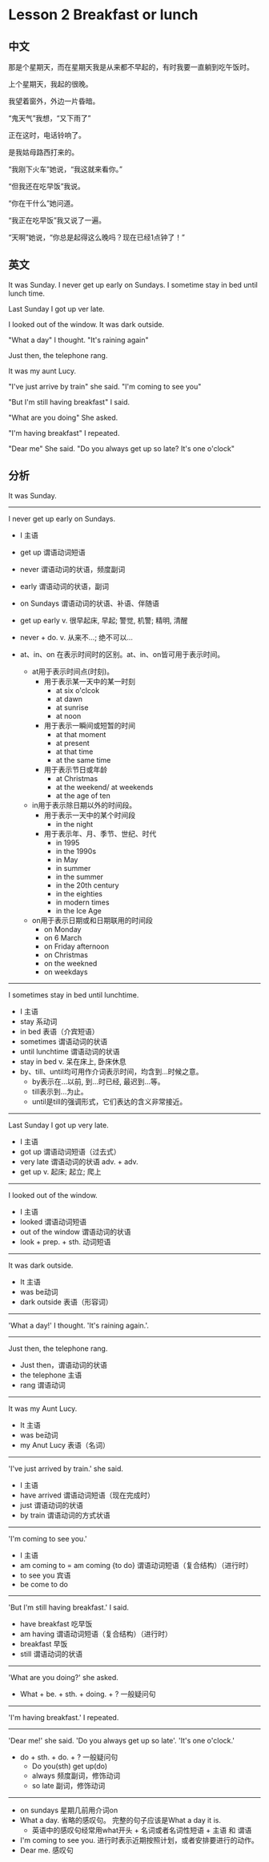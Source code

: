 # Lesson 2 Breakfast or lunch

## 中文


那是个星期天，而在星期天我是从来都不早起的，有时我要一直躺到吃午饭时。

上个星期天，我起的很晚。 

我望着窗外，外边一片昏暗。

“鬼天气”我想，“又下雨了”

正在这时，电话铃响了。

是我姑母路西打来的。

“我刚下火车”她说，“我这就来看你。”

“但我还在吃早饭”我说。

“你在干什么”她问道。

“我正在吃早饭”我又说了一遍。

“天啊”她说，“你总是起得这么晚吗？现在已经1点钟了！”

## 英文

It was Sunday. I never get up early on Sundays. I sometime stay in bed until lunch time.

Last Sunday I got up ver late.

I looked out of the window. It was dark outside.

"What a day" I thought. "It's raining again"

Just then,  the telephone rang.

It was my aunt Lucy.

"I've just arrive by train" she said. "I'm coming to see you"

"But I'm still having breakfast" I said.

"What are you doing" She asked.

"I'm having breakfast" I repeated.

"Dear me" She said. "Do you always get up so late? It's one o'clock"

## 分析


It was Sunday. 

---

I never get up early on Sundays.
  - I 主语
  - get up 谓语动词短语
  - never 谓语动词的状语，频度副词
  - early 谓语动词的状语，副词
  - on Sundays 谓语动词的状语、补语、伴随语
  
  - get up early v. 很早起床, 早起; 警觉, 机警; 精明, 清醒
  - never + do. v. 从来不...; 绝不可以...
  - at、in、on 在表示时间时的区别。at、in、on皆可用于表示时间。
      - at用于表示时间点(时刻)。
        - 用于表示某一天中的某一时刻
          - at six o'clcok
          - at dawn 
          - at sunrise
          - at noon
        - 用于表示一瞬间或短暂的时间
          - at that moment 
          - at present 
          - at that time
          - at the same time
        - 用于表示节日或年龄
          - at Christmas
          - at the weekend/ at weekends
          - at the age of ten
      - in用于表示除日期以外的时间段。
        - 用于表示一天中的某个时间段
          - in the night
        - 用于表示年、月、季节、世纪、时代
          - in 1995
          - in the 1990s
          - in May
          - in summer
          - in the summer
          - in the 20th century
          - in the eighties
          - in modern times
          - in the Ice Age
      - on用于表示日期或和日期联用的时间段
        - on Monday
        - on 6 March
        - on Friday afternoon
        - on Christmas 
        - on the weekned
        - on weekdays
  
---

I sometimes stay in bed until lunchtime.
  - I 主语
  - stay 系动词
  - in bed 表语（介宾短语）
  - sometimes 谓语动词的状语
  - until lunchtime 谓语动词的状语
  - stay in bed v. 呆在床上, 卧床休息
  - by、till、until均可用作介词表示时间，均含到...时候之意。
    - by表示在...以前, 到...时已经, 最迟到...等。
    - till表示到...为止。
    - until是till的强调形式，它们表达的含义非常接近。
  
---


Last Sunday I got up very late. 
  - I 主语
  - got up 谓语动词短语（过去式）
  - very late 谓语动词的状语 adv. + adv.
  - get up v. 起床; 起立; 爬上
  
---


I looked out of the window. 
  - I 主语
  - looked 谓语动词短语
  - out of the window 谓语动词的状语
  - look + prep. + sth. 动词短语
  
  
---


It was dark outside.
  - It 主语
  - was be动词
  - dark outside 表语（形容词）
  
---


'What a day!' I thought. 'It's raining again.'. 
  
---


Just then, the telephone rang. 
  - Just then，谓语动词的状语
  - the telephone 主语
  - rang 谓语动词
  
---


It was my Aunt Lucy.
  - It 主语
  - was be动词
  - my Anut Lucy 表语（名词）
  
---


'I've just arrived by train.' she said. 
  - I 主语
  - have arrived 谓语动词短语（现在完成时）
  - just 谓语动词的状语
  - by train 谓语动词的方式状语
  
---


'I'm coming to see you.'
  - I 主语
  - am coming to = am coming {to do} 谓语动词短语（复合结构）（进行时）
  - to see you 宾语
  - be come to do
  
---


'But I'm still having breakfast.' I said.
  - have breakfast 吃早饭
  - am having 谓语动词短语（复合结构）（进行时）
  - breakfast 早饭
  - still 谓语动词的状语
  
---


'What are you doing?' she asked. 
  - What + be. + sth. + doing. + ? 一般疑问句
  
---


'I'm having breakfast.' I repeated. 
  
---

'Dear me!' she said. 'Do you always get up so late'. 'It's one o'clock.'
  - do + sth. + do. + ? 一般疑问句
    - Do you(sth) get up(do)
    - always 频度副词，修饰动词
    - so late 副词，修饰动词
  
---

- on sundays 星期几前用介词on
- What a day. 省略的感叹句。 完整的句子应该是What a day it is.
  - 英语中的感叹句经常用what开头 + 名词或者名词性短语 + 主语 和 谓语
- I'm coming to see you.  进行时表示近期按照计划，或者安排要进行的动作。
- Dear me. 感叹句

